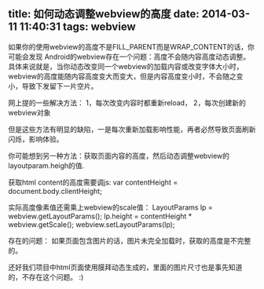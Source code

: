 title: 如何动态调整webview的高度
date: 2014-03-11 11:40:31
tags: webview
---

如果你的使用webview的高度不是FILL\_PARENT而是WRAP\_CONTENT的话，你可能会发现 Android的webview存在一个问题：高度不会随内容高度动态调整。具体来说就是，当你动态改变同一个webview的加载内容或改变字体大小时，webview的高度能随内容高度变大而变大，但是内容高度变小时，不会随之变小，导致下发留下一片空片。

网上提的一些解决方法：
1，每次改变内容时都重新reload，
2，每次创建新的webview对象

但是这些方法有明显的缺陷，一是每次重新加载影响性能，再者必然导致页面刷新闪烁，影响体验。

你可能想到另一种方法：获取页面内容的高度，然后动态调整webview的layoutparam.heigh的值.

获取html content的高度需要调js:
var contentHeight = document.body.clientHeight;

实际高度像素值还需乘上webview的scale值：
LayoutParams lp = webview.getLayoutParams();
lp.height = contentHeight \* webview.getScale();
webview.setLayoutParams(lp);

存在的问题：
  如果页面包含图片的话，图片未完全加载时，获取的高度是不完整的。

  还好我们项目中html页面使用膜拜动态生成的，里面的图片尺寸也是事先知道的，不存在这个问题。 :)
